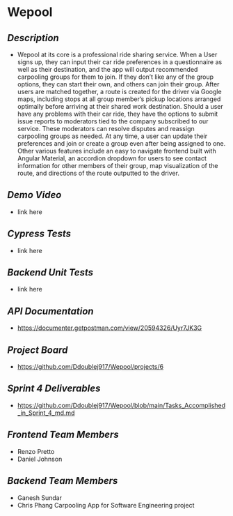 # Wepool
## _Description_
- Wepool at its core is a professional ride sharing service. When a User signs up, they can input their car ride preferences in a questionnaire as well as their destination, and the app will output recommended carpooling groups for them to join. If they don’t like any of the group options, they can start their own, and others can join their group. After users are matched together, a route is created for the driver via Google maps, including stops at all group member’s pickup locations arranged optimally before arriving at their shared work destination. Should a user have any problems with their car ride, they have the options to submit issue reports to moderators tied to the company subscribed to our service. These moderators can resolve disputes and reassign carpooling groups as needed. At any time, a user can update their preferences and join or create a group even after being assigned to one. Other various features include an easy to navigate frontend built with Angular Material, an accordion dropdown for users to see contact information for other members of their group, map visualization of the route, and directions of the route outputted to the driver.
## _Demo Video_
- link here
## _Cypress Tests_
- link here
## _Backend Unit Tests_
- link here
## _API Documentation_
- https://documenter.getpostman.com/view/20594326/Uyr7JK3G
## _Project Board_
- https://github.com/Ddoublej917/Wepool/projects/6
## _Sprint 4 Deliverables_
- https://github.com/Ddoublej917/Wepool/blob/main/Tasks_Accomplished_in_Sprint_4_md.md
## _Frontend Team Members_
- Renzo Pretto
- Daniel Johnson
## _Backend Team Members_
- Ganesh Sundar
- Chris Phang
Carpooling App for Software Engineering project

